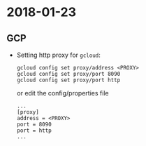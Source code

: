 # 2018-01-23

## GCP

* Setting http proxy for `gcloud`:
  
    ```shell
    gcloud config set proxy/address <PROXY>
    gcloud config set proxy/port 8090
    gcloud config set proxy/port http
    ```
    
    or edit the config/properties file
    
    ```
    ...
    [proxy]
    address = <PROXY>
    port = 8090
    port = http
    ...
    ```
    